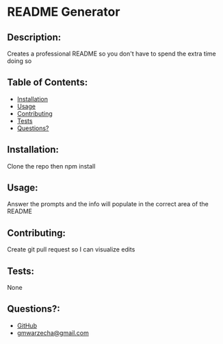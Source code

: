 
  # README Generator
  

  
  ## Description: 

  Creates a professional README so you don't have to spend the extra time doing so
  

  
  ## Table of Contents:
  * [Installation](#installation)
  * [Usage](#usage)
  * [Contributing](#contributing)
  * [Tests](#tests)
  * [Questions?](#questions)
  
  ## Installation: 
 
  Clone the repo then npm install
  

  
  ## Usage: 

  Answer the prompts and the info will populate in the correct area of the README
  

  
  ## Contributing: 

  Create git pull request so I can visualize edits
  

  
  ## Tests: 

  None
  

  
  ## Questions?:
  * <a href=https://github.com/gwarzecha>GitHub</a>
  * gmwarzecha@gmail.com
  